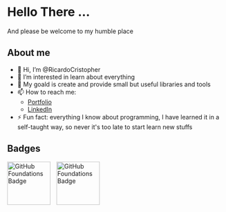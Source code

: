 # Hello There ... 
And please be welcome to my humble place

## About me
- 👋 Hi, I’m @RicardoCristopher
- 👀 I’m interested in learn about everything
- 💞️ My goald is create and provide small but useful libraries and tools
- 📫 How to reach me:
  - [Portfolio](ricardocristopher.github.io/)
  - [LinkedIn](https://www.linkedin.com/in/ricardocristopher/)
- ⚡ Fun fact: everything I know about programming, I have learned it in a self-taught way, so never it's too late to start learn new stuffs

## Badges
<!-- GitHub Foundations Badge -->
<a href="https://www.credly.com/badges/3f9bd06f-a592-4fdd-84f6-0d6a94d617f2/public_url" target="_blank" title="GitHub Foundations Certification" style="text-decoration:none;margin-right:2%;">
  <img src="https://images.credly.com/images/024d0122-724d-4c5a-bd83-cfe3c4b7a073/image.png" style="height: 100px; width: 100px;" alt="GitHub Foundations Badge">
</a>

<!-- Web Development Badge -->
<a href="https://www.coderhouse.com/ve/certificados/66771d0fa15029537a83bef4?lang=en" target="_blank" title="CoderHouser's Web Development Certification" style="text-decoration:none;margin-right:2%;">
  <img src="https://cdn-icons-png.flaticon.com/512/5828/5828244.png" style="height: 100px; width: 100px;" alt="GitHub Foundations Badge">
</a>
